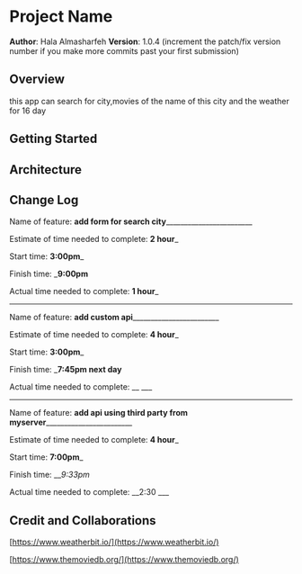 # Project Name

**Author**: Hala Almasharfeh
**Version**: 1.0.4 (increment the patch/fix version number if you make more commits past your first submission)

## Overview

this app can search for city,movies of the name of this city and the weather for 16 day

## Getting Started
<!-- What are the steps that a user must take in order to build this app on their own machine and get it running? -->

## Architecture
<!-- Provide a detailed description of the application design. What technologies (languages, libraries, etc) you're using, and any other relevant design information. -->

## Change Log

Name of feature: ____add form for search city____________________________

Estimate of time needed to complete: __2 hour___

Start time: __3:00pm___

Finish time: ___9:00pm__

Actual time needed to complete: __1 hour___

-------------------------

Name of feature: ____add custom api____________________________

Estimate of time needed to complete: __4 hour___

Start time: __3:00pm___

Finish time: ___7:45pm next day__

Actual time needed to complete: __ ___

-------------------------

Name of feature: ____add api using third party from myserver____________________________

Estimate of time needed to complete: __4 hour___

Start time: __7:00pm___

Finish time: ___9:33pm_

Actual time needed to complete: __2:30 ___

## Credit and Collaborations

[https://www.weatherbit.io/](https://www.weatherbit.io/)

[https://www.themoviedb.org/](https://www.themoviedb.org/)

